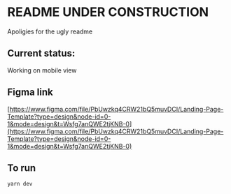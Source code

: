 # README UNDER CONSTRUCTION
Apoligies for the ugly readme

## Current status:  
Working on mobile view  

## Figma link
[https://www.figma.com/file/PbUwzkq4CRW21bQ5muvDCI/Landing-Page-Template?type=design&node-id=0-1&mode=design&t=Wsfg7anQWE2tjKNB-0](https://www.figma.com/file/PbUwzkq4CRW21bQ5muvDCI/Landing-Page-Template?type=design&node-id=0-1&mode=design&t=Wsfg7anQWE2tjKNB-0)
## To run
`yarn dev`
